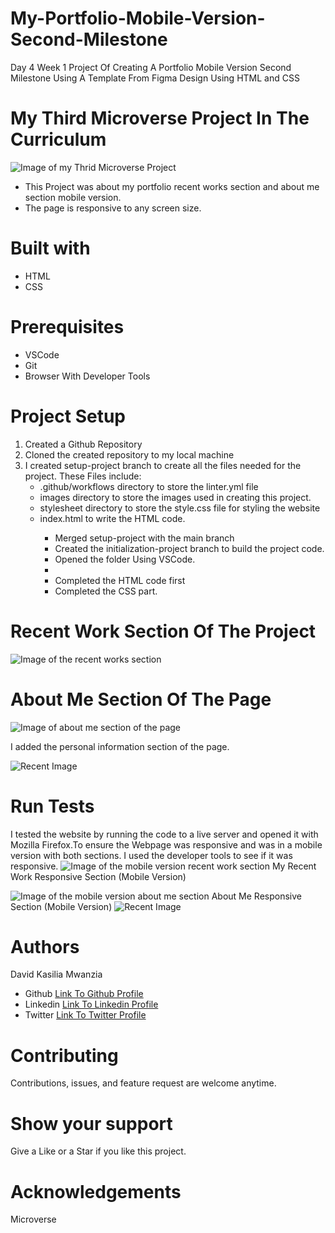 # My-Portfolio-Mobile-Version-Second-Milestone
Day 4  Week 1 Project Of Creating A Portfolio Mobile Version Second Milestone Using A Template From Figma Design Using HTML and CSS

# My Third Microverse Project In The Curriculum
![Image of my Thrid Microverse Project](./images/third-project.PNG)

<ul>
<li>This Project was about my portfolio recent works section and about me section mobile version.</li>
<li>The page is responsive to any screen size.</li>
</ul>

# Built with
<ul>
<li>HTML</li>
<li>CSS</li>
</ul>

# Prerequisites
<ul>
<li>VSCode</li>
<li>Git</li>
<li>Browser With Developer Tools</li>
</ul>

# Project Setup
<ol>
<li>Created a Github Repository</li>
<li>Cloned the created repository to my local machine</li>
<li>I created setup-project branch to create all the files needed for the project. These Files include:
        <ul>
            <li>.github/workflows directory to store the linter.yml file</li>
            <li>images directory to store the images used in creating this project.</li>
            <li>stylesheet directory to store the style.css file for styling the website</li>
            <li>index.html to write the HTML code.</li>
        <ul></li>
<li>Merged setup-project with the main branch
<li>Created the initialization-project branch to build the project code.</li>
<li>Opened the folder Using VSCode.<li>
<li>Completed the HTML code first</li>
<li>Completed the CSS part.</li>
</ol>

# Recent Work Section Of The Project
![Image of the recent works section](./images/section-a.PNG)

# About Me Section Of The Page
![Image of about me section of the page](./images/section-b.PNG)

I added the personal information section of the page.

![Recent Image](./images/top-part.PNG)

# Run Tests
I tested the website by running the code to a live server and opened it with Mozilla Firefox.To ensure the Webpage was responsive and was in a mobile version with both sections. I used the developer tools to see if it was responsive.
![Image of the mobile version recent work section](./images/responsive-a.PNG)
My Recent Work Responsive Section (Mobile Version)

![Image of the mobile version about me section](./images/responsive-b.PNG)
About Me Responsive Section (Mobile Version)
![Recent Image](./images/top-part.PNG)
# Authors
David Kasilia Mwanzia
<ul>
<li>Github <a href="https://github.com/David-Kasilia">Link To Github Profile</a></li>
<li>Linkedin <a href="https://www.linkedin.com/in/david-kasilia-846241211/">Link To Linkedin Profile</a></li>
<li>Twitter <a href="https://twitter.com/DavidKasilia">Link To Twitter Profile</a></li>
</ul>

# Contributing
Contributions, issues, and feature request are welcome anytime.

# Show your support
Give a Like or a Star if you like this project.

# Acknowledgements
Microverse